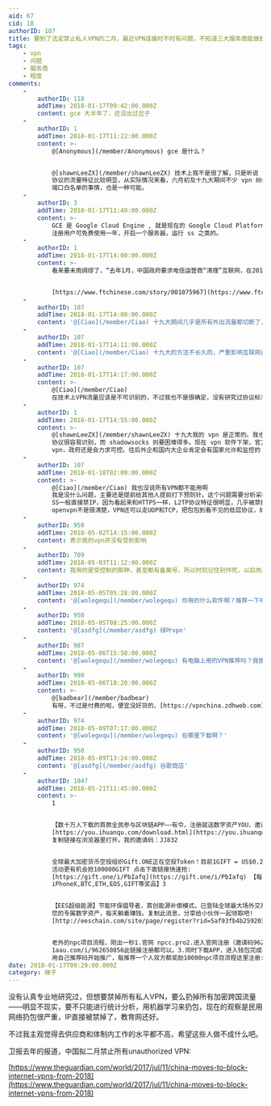```yaml
---
aid: 67
cid: 18
authorID: 107
title: 要到了法定禁止私人VPN的二月，最近VPN连接时不时有问题，不知道三大服务商能做到什么程度
tags:
    - vpn
    - 问题
    - 服务商
    - 程度
comments:
    -
        authorID: 118
        addTime: 2018-01-17T09:42:00.000Z
        content: gce 大半年了，还没出过岔子
    -
        authorID: 1
        addTime: 2018-01-17T11:22:00.000Z
        content: >-
            @[Anonymous](/member/Anonymous) gce 是什么？


            @[shawnLeeZX](/member/shawnLeeZX) 技术上我不是很了解，只是听说 vpn
            协议的流量特征比较明显，从实际情况来看，六月初及十九大期间不少 vpn 纷纷失效，从侧面也证实了这种可能。还有就是前段时间听说的 80
            端口白名单的事情，也是一种可能。
    -
        authorID: 3
        addTime: 2018-01-17T11:49:00.000Z
        content: >-
            GCE 是 Google Cloud Engine , 就是现在的 Google Cloud Platform,
            注册用户可免费使用一年，开启一个服务器，运行 ss 之类的。
    -
        authorID: 1
        addTime: 2018-01-17T14:00:00.000Z
        content: >-
            看来要未雨绸缪了，“去年1月，中国政府要求电信运营商“清理”互联网，在2018年3月31日前关闭未经批准的用于“开展跨境经营活动”的“专线”，包括VPN。”


            [https://www.ftchinese.com/story/001075967](https://www.ftchinese.com/story/001075967)
    -
        authorID: 107
        addTime: 2018-01-17T14:08:00.000Z
        content: '@[Ciao](/member/Ciao) 十九大期间几乎是所有外出流量都切断了，只有一些白名单的专线可以走，外边的流量也几乎进不来'
    -
        authorID: 107
        addTime: 2018-01-17T14:11:00.000Z
        content: '@[Ciao](/member/Ciao) 十九大的方法不长久的，严重影响互联网运作，进而影响经济'
    -
        authorID: 107
        addTime: 2018-01-17T14:17:00.000Z
        content: >-
            @[Ciao](/member/Ciao)
            在技术上VPN流量应该是不可识别的，不过我也不是很确定，没有研究过协议标准，所以这种专线技术上没法禁止，只是在恐吓用VPN的不懂技术的网民，如果不够小心，下力气和资源还是可以找到使用者，然后进行杀鸡儆猴。所以网上发言尽量注意自己的IP，以及不要轻易让人能够人肉。
    -
        authorID: 1
        addTime: 2018-01-17T14:55:00.000Z
        content: >-
            @[shawnLeeZX](/member/shawnLeeZX) 十九大我的 vpn 是正常的。我也没研究过，不过听说 vpn
            协议很容易识别，而 shadowsocks 则要困难得多。现在 vpn 软件下架，官方关闭那些不受其控制的
            vpn，政府还是会力求可控。往后外企和国内大企业肯定会有国家允许和监控的 vpn，这一块政府不可控他不可能放心。
    -
        authorID: 107
        addTime: 2018-01-18T02:09:00.000Z
        content: >-
            @[Ciao](/member/Ciao) 我也没说所有VPN都不能用啊
            我是没什么问题，主要还是提前给其他人提前打下预防针。这个问题需要分析采样以及真正研究过协议的，看看有没有做网络的冒泡
            SS一般直接禁IP，因为看起来和HTTPS一样，L2TP协议特征很明显，几乎被禁掉了，
            openvpn不是很清楚，VPN还可以走UDP和TCP，把包包到看不见的低层协议，如此等等。禁IP和审查程度也分地域，网段等等。十九大估计是非关键网络的互信都断了，具体我就不打了。。。
    -
        authorID: 950
        addTime: 2018-05-02T14:15:00.000Z
        content: 表示我的vpn并没有受到影响
    -
        authorID: 709
        addTime: 2018-05-03T11:12:00.000Z
        content: 我用的是受控制的那种，甚至都有备案号，所以时刻记住别作死，以后肉身翻墙再说，回不回来另说。
    -
        authorID: 974
        addTime: 2018-05-05T05:28:00.000Z
        content: '@[wolegequ](/member/wolegequ) 你用的什么软件啊？推荐一下吧'
    -
        authorID: 950
        addTime: 2018-05-05T08:25:00.000Z
        content: '@[asdfg](/member/asdfg) 绿叶vpn'
    -
        authorID: 987
        addTime: 2018-05-06T15:50:00.000Z
        content: '@[wolegequ](/member/wolegequ) 有电脑上用的VPN推荐吗？我搜了一下，绿叶是手机上用的'
    -
        authorID: 990
        addTime: 2018-05-06T18:20:00.000Z
        content: >-
            @[badbear](/member/badbear)
            有呀，不过是付费的啦，便宜没好货的，[https://vpnchina.zdhweb.com](https://vpnchina.zdhweb.com)
    -
        authorID: 974
        addTime: 2018-05-09T07:17:00.000Z
        content: '@[wolegequ](/member/wolegequ) 在哪里下载啊？'
    -
        authorID: 950
        addTime: 2018-05-09T13:24:00.000Z
        content: '@[asdfg](/member/asdfg) 谷歌商店'
    -
        authorID: 1047
        addTime: 2018-05-21T11:45:00.000Z
        content: >-
            1


            【数十万人下载的首款全民参与区块链APP——有令，注册就送数字资产YOU，邀请还能再送5000】
            [https://you.ihuanqu.com/download.html](https://you.ihuanqu.com/download.html)
            复制链接在浏览器里打开。我的邀请码：JJ832


            全球最大加密货币空投组织Gift.ONE正在空投Token！目前1GIFT = US$0.2，注册即送100GIFT 参加
            活动更有机会抢100000GIFT 点击下面链接快速抢:
            [https://gift.one/i/PbIafq](https://gift.one/i/PbIafq) 【每天还有机会抽
            iPhoneX,BTC,ETH,EOS,GIFT等奖品】3


            【EES超级能源】节能环保倡导者，首创能源补偿模式。已登陆全球最大场外交易平台OTCBTC，挖掘出
            您的专属数字资产，每天躺着赚钱。复制此消息，分享给小伙伴一起领取吧!
            [http://eeschain.com/site/page/register?rid=5af93fb4b25920327b3844b04](http://eeschain.com/site/page/register?rid=5af93fb4b25920327b3844b04)


            老外的npc项目流程，刚出一秒1.官网 npcc.pro2.进入官网注册（邀请码962650856）或点
            1aau.com/i/962650856此链接注册都可以。3.同时下载APP，进入钱包完成社区认证。4.注册成功后可
            用自己推荐码开始推广，每推荐一个人双方都奖励10000npc项目流程这里注册:1aau.com/i/962650856NPC已经上新加坡交易所，剧官方说明，初始价不低于0.2元每个
date: 2018-01-17T09:29:00.000Z
category: 梯子
---
```


没有认真专业地研究过，但想要禁掉所有私人VPN，要么扔掉所有加密跨国流量——明显不现实，要不只能进行统计分析，用机器学习来扔包，现在的观察是民用网络扔包很严重，IP直接被禁掉了，教育网还好。

不过我主观觉得去供应商和体制内工作的水平都不高，希望这些人做不成什么吧。

卫报去年的报道，中国拟二月禁止所有unauthorized VPN:

[https://www.theguardian.com/world/2017/jul/11/china-moves-to-block-internet-vpns-from-2018](https://www.theguardian.com/world/2017/jul/11/china-moves-to-block-internet-vpns-from-2018)
